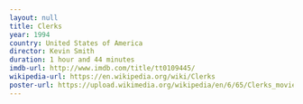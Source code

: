 ```yaml
---
layout: null
title: Clerks
year: 1994
country: United States of America
director: Kevin Smith
duration: 1 hour and 44 minutes
imdb-url: http://www.imdb.com/title/tt0109445/
wikipedia-url: https://en.wikipedia.org/wiki/Clerks
poster-url: https://upload.wikimedia.org/wikipedia/en/6/65/Clerks_movie_poster%3B_Just_because_they_serve_you_---_.jpg
---
```


